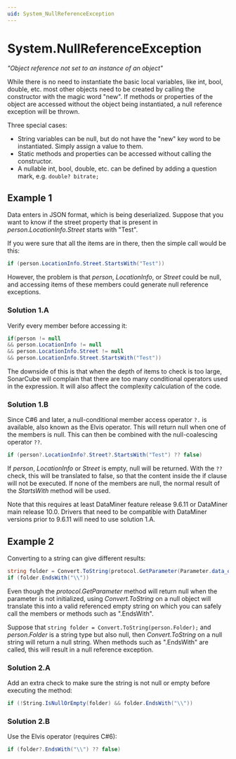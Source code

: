 ```yaml
---
uid: System_NullReferenceException
---
```


# System.NullReferenceException

*"Object reference not set to an instance of an object"*

While there is no need to instantiate the basic local variables, like int, bool, double, etc. most other objects need to be created by calling the constructor with the magic word "new". If methods or properties of the object are accessed without the object being instantiated, a null reference exception will be thrown.

Three special cases:

- String variables can be null, but do not have the "new" key word to be instantiated. Simply assign a value to them.
- Static methods and properties can be accessed without calling the constructor.
- A nullable int, bool, double, etc. can be defined by adding a question mark, e.g. `double? bitrate;`

## Example 1

Data enters in JSON format, which is being deserialized. Suppose that you want to know if the street property that is present in *person.LocationInfo.Street* starts with "Test".

If you were sure that all the items are in there, then the simple call would be this:

```csharp
if (person.LocationInfo.Street.StartsWith("Test"))
```

However, the problem is that *person*, *LocationInfo*, or *Street* could be null, and accessing items of these members could generate null reference exceptions.

### Solution 1.A

Verify every member before accessing it:

```csharp
if(person != null 
&& person.LocationInfo != null 
&& person.LocationInfo.Street != null 
&& person.LocationInfo.Street.StartsWith("Test"))
```

The downside of this is that when the depth of items to check is too large, SonarCube will complain that there are too many conditional operators used in the expression. It will also affect the complexity calculation of the code.

### Solution 1.B

Since C#6 and later, a null-conditional member access operator `?.` is available, also known as the Elvis operator. This will return null when one of the members is null. This can then be combined with the null-coalescing operator `??`.

```csharp
if (person?.LocationInfo?.Street?.StartsWith("Test") ?? false)
```

If *person*, *LocationInfo* or *Street* is empty, null will be returned. With the `??` check, this will be translated to false, so that the content inside the if clause will not be executed. If none of the members are null, the normal result of the *StartsWith* method will be used.

Note that this requires at least DataMiner feature release 9.6.11 or DataMiner main release 10.0. Drivers that need to be compatible with DataMiner versions prior to 9.6.11 will need to use solution 1.A.

## Example 2

Converting to a string can give different results:

```csharp
string folder = Convert.ToString(protocol.GetParameter(Parameter.data_offload_folder_5000));
if (folder.EndsWith("\\"))
```

Even though the *protocol.GetParameter* method will return null when the parameter is not initialized, using *Convert.ToString* on a null object will translate this into a valid referenced empty string on which you can safely call the members or methods such as ".EndsWith".

Suppose that `string folder = Convert.ToString(person.Folder);` and *person.Folder* is a string type but also null, then *Convert.ToString* on a null string will return a null string. When methods such as ".EndsWith" are called, this will result in a null reference exception.

### Solution 2.A

Add an extra check to make sure the string is not null or empty before executing the method:

```csharp
if (!String.IsNullOrEmpty(folder) && folder.EndsWith("\\"))
```

### Solution 2.B

Use the Elvis operator (requires C#6):

```csharp
if (folder?.EndsWith("\\") ?? false)
```
